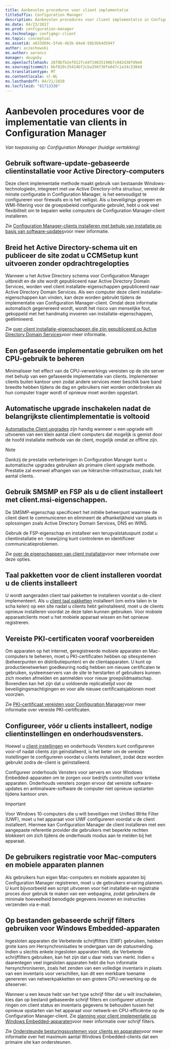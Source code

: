 ```yaml
---
title: Aanbevolen procedures voor client implementatie
titleSuffix: Configuration Manager
description: Aanbevolen procedures voor client implementatie in Configuration Manager ophalen.
ms.date: 04/23/2017
ms.prod: configuration-manager
ms.technology: configmgr-client
ms.topic: conceptual
ms.assetid: a933d69c-5feb-4b2b-84e8-56b3b64d5947
author: aczechowski
ms.author: aaroncz
manager: dougeby
ms.openlocfilehash: 28f8bfb2ef012fcd4f19835190b7c042d38fd9e0
ms.sourcegitcommit: bbf820c35414bf2cba356f30fe047c1a34c5384d
ms.translationtype: MT
ms.contentlocale: nl-NL
ms.lasthandoff: 04/21/2020
ms.locfileid: "81713336"
---
```

# <a name="best-practices-for-client-deployment-in-configuration-manager"></a>Aanbevolen procedures voor de implementatie van clients in Configuration Manager

*Van toepassing op: Configuration Manager (huidige vertakking)*


## <a name="use-software-update-based-client-installation-for-active-directory-computers"></a>Gebruik software-update-gebaseerde clientinstallatie voor Active Directory-computers  
 Deze client implementatie methode maakt gebruik van bestaande Windows-technologieën, integreert met uw Active Directory-infra structuur, vereist de minste configuratie in Configuration Manager, is het eenvoudigst te configureren voor firewalls en is het veiligst. Als u beveiligings groepen en WMI-filtering voor de groepsbeleid configuratie gebruikt, hebt u ook veel flexibiliteit om te bepalen welke computers de Configuration Manager-client installeren.  

 Zie [Configuration Manager-clients installeren met behulp van installatie op basis van software-updates](../../../../core/clients/deploy/deploy-clients-to-windows-computers.md#BKMK_ClientSUP)voor meer informatie.  

## <a name="extend-the-active-directory-schema-and-publish-the-site-so-that-you-can-run-ccmsetup-without-command-line-options"></a>Breid het Active Directory-schema uit en publiceer de site zodat u CCMSetup kunt uitvoeren zonder opdrachtregelopties  
 Wanneer u het Active Directory schema voor Configuration Manager uitbreidt en de site wordt gepubliceerd naar Active Directory Domain Services, worden veel client installatie-eigenschappen gepubliceerd naar Active Directory Domain Services. Als een computer deze client installatie-eigenschappen kan vinden, kan deze worden gebruikt tijdens de implementatie van Configuration Manager-client. Omdat deze informatie automatisch gegenereerd wordt, wordt het risico van menselijke fout, gekoppeld met het handmatig invoeren van installatie-eigenschappen, geëlimineerd.  

 Zie [over client installatie-eigenschappen die zijn gepubliceerd op Active Directory Domain Services](../../../../core/clients/deploy/about-client-installation-properties-published-to-active-directory-domain-services.md)voor meer informatie.  

## <a name="use-a-phased-rollout-to-manage-cpu-usage"></a>Een gefaseerde implementatie gebruiken om het CPU-gebruik te beheren  
 Minimaliseer het effect van de CPU-verwerkings vereisten op de site server met behulp van een gefaseerde implementatie van clients. Implementeer clients buiten kantoor uren zodat andere services meer beschik bare band breedte hebben tijdens de dag en gebruikers niet worden onderbroken als hun computer trager wordt of opnieuw moet worden opgestart.  

## <a name="enable-automatic-upgrade-after-your-main-client-deployment-has-finished"></a>Automatische upgrade inschakelen nadat de belangrijkste clientimplementatie is voltooid  
 [Automatische Client upgrades](../../../../core/clients/manage/upgrade/upgrade-clients-for-windows-computers.md) zijn handig wanneer u een upgrade wilt uitvoeren van een klein aantal client computers dat mogelijk is gemist door de hoofd installatie methode van de client, mogelijk omdat ze offline zijn. 

> [!NOTE]  
>  Dankzij de prestatie verbeteringen in Configuration Manager kunt u automatische upgrades gebruiken als primaire client upgrade methode. Prestatie zal evenwel afhangen van uw hiërarchie-infrastructuur, zoals het aantal clients.  


## <a name="use-smsmp-and-fsp-if-you-install-the-client-with-clientmsi-properties"></a>Gebruik SMSMP en FSP als u de client installeert met client.msi-eigenschappen.  
 De SMSMP-eigenschap specificeert het initiële beheerpunt waarmee de client dient te communiceren en elimineert de afhankelijkheid van plaats in oplossingen zoals Active Directory Domain Services, DNS en WINS.  

 Gebruik de FSP-eigenschap en installeer een terugvalstatuspunt zodat u clientinstallatie en -toewijzing kunt controleren en identificeer communicatieproblemen.  

 Zie [over de eigenschappen van client installatie](../../../../core/clients/deploy/about-client-installation-properties.md)voor meer informatie over deze opties.  

## <a name="install-client-language-packs-before-you-install-the-clients"></a>Taal pakketten voor de client installeren voordat u de clients installeert  
U wordt aangeraden client taal pakketten te installeren voordat u de-client implementeert. Als u [client taal pakketten](../../../../core/servers/deploy/install/language-packs.md) installeert (om extra talen in te scha kelen) op een site nadat u clients hebt geïnstalleerd, moet u de clients opnieuw installeren voordat ze deze talen kunnen gebruiken. Voor mobiele apparaatclients moet u het mobiele apparaat wissen en het opnieuw registreren.  

## <a name="prepare-required-pki-certificates-in-advance"></a>Vereiste PKI-certificaten vooraf voorbereiden  
 Om apparaten op het internet, geregistreerde mobiele apparaten en Mac-computers te beheren, moet u PKI-certificaten hebben op sitesystemen (beheerpunten en distributiepunten) en de clientapparaten. U kunt op productienetwerken goedkeuring nodig hebben om nieuwe certificaten te gebruiken, systeemservers van de site te herstarten of gebruikers kunnen zich moeten afmelden en aanmelden voor nieuw groepslidmaatschap. Bovendien kan het zijn dat u voldoende replicatietijd voor de beveiligingsmachtigingen en voor alle nieuwe certificaatsjablonen moet voorzien.  

 Zie [PKI-certificaat vereisten voor Configuration Manager](../../../../core/plan-design/network/pki-certificate-requirements.md)voor meer informatie over vereiste PKI-certificaten.  

## <a name="before-you-install-clients-configure-any-required-client-settings-and-maintenance-windows"></a>Configureer, vóór u clients installeert, nodige clientinstellingen en onderhoudsvensters.  
 Hoewel u [client instellingen](../../../../core/clients/deploy/configure-client-settings.md) en onderhouds Vensters kunt configureren voor-of nadat clients zijn geïnstalleerd, is het beter om de vereiste instellingen te configureren voordat u clients installeert, zodat deze worden gebruikt zodra de-client is geïnstalleerd. 

 Configureer onderhouds Vensters voor servers en voor Windows Embedded-apparaten om te zorgen voor bedrijfs continuïteit voor kritieke apparaten. Onderhouds vensters zorgen ervoor dat vereiste software-updates en antimalware-software de computer niet opnieuw opstarten tijdens kantoor uren.  

> [!IMPORTANT]  
>  Voor Windows 10-computers die u wilt beveiligen met Unified Write Filter (UWF), moet u het apparaat voor UWF configureren voordat u de client installeert. Hiermee kan Configuration Manager de client installeren met een aangepaste referentie provider die gebruikers met beperkte rechten blokkeert om zich tijdens de onderhouds modus aan te melden bij het apparaat.  

## <a name="plan-your-user-enrollment-experience-for-mac-computers-and-mobile-devices"></a>De gebruikers registratie voor Mac-computers en mobiele apparaten plannen   
 Als gebruikers hun eigen Mac-computers en mobiele apparaten bij Configuration Manager registreren, moet u de gebruikers ervaring plannen. U kunt bijvoorbeeld een script uitvoeren voor het installatie-en registratie proces door gebruik te maken van een webpagina, zodat gebruikers de minimale hoeveelheid benodigde gegevens invoeren en instructies verzenden via e-mail.  

## <a name="use-file-based-write-filters-for-windows-embedded-devices"></a>Op bestanden gebaseerde schrijf filters gebruiken voor Windows Embedded-apparaten 
 Ingesloten apparaten die Verbeterde schrijffilters (EWF) gebruiken, hebben grote kans om Hersynchronisaties te ondergaan van de statusmelding. Indien u slechts enkele ingesloten apparaten hebt, die Verbeterde schrijffilters gebruiken, kan het zijn dat u daar niets van merkt. Indien u daarentegen veel ingesloten apparaten hebt die hun informatie hersynchroniseren, zoals het zenden van een volledige inventaris in plaats van een inventaris voor verschillen, kan dit een merkbare toename genereren van netwerkpakketten en een grotere CPU-verwerking op de siteserver.  

 Wanneer u een keuze hebt van het type schrijf filter dat u wilt inschakelen, kies dan op bestand gebaseerde schrijf filters en configureer uitzonde ringen om client status en inventaris gegevens te behouden tussen het opnieuw opstarten van het apparaat voor netwerk-en CPU-efficiëntie op de Configuration Manager-client. Zie [planning voor client implementatie op Windows Embedded-apparaten](../../../../core/clients/deploy/plan/planning-for-client-deployment-to-windows-embedded-devices.md)voor meer informatie over schrijf filters.  

 Zie [Ondersteunde besturingssystemen voor clients en apparaten](../../../../core/plan-design/configs/supported-operating-systems-for-clients-and-devices.md)voor meer informatie over het maximum aantal Windows Embedded-clients dat een primaire site kan ondersteunen.  
